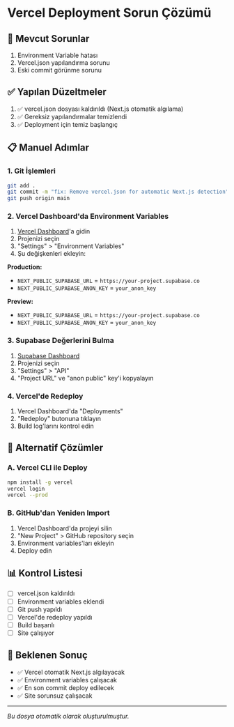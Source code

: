 # Vercel Deployment Sorun Çözümü

## 🚨 Mevcut Sorunlar
1. Environment Variable hatası
2. Vercel.json yapılandırma sorunu
3. Eski commit görünme sorunu

## ✅ Yapılan Düzeltmeler
1. ✅ vercel.json dosyası kaldırıldı (Next.js otomatik algılama)
2. ✅ Gereksiz yapılandırmalar temizlendi
3. ✅ Deployment için temiz başlangıç

## 📋 Manuel Adımlar

### 1. Git İşlemleri
```bash
git add .
git commit -m "fix: Remove vercel.json for automatic Next.js detection"
git push origin main
```

### 2. Vercel Dashboard'da Environment Variables
1. [Vercel Dashboard](https://vercel.com/dashboard)'a gidin
2. Projenizi seçin
3. "Settings" > "Environment Variables"
4. Şu değişkenleri ekleyin:

**Production:**
- `NEXT_PUBLIC_SUPABASE_URL` = `https://your-project.supabase.co`
- `NEXT_PUBLIC_SUPABASE_ANON_KEY` = `your_anon_key`

**Preview:**
- `NEXT_PUBLIC_SUPABASE_URL` = `https://your-project.supabase.co`
- `NEXT_PUBLIC_SUPABASE_ANON_KEY` = `your_anon_key`

### 3. Supabase Değerlerini Bulma
1. [Supabase Dashboard](https://supabase.com/dashboard)
2. Projenizi seçin
3. "Settings" > "API"
4. "Project URL" ve "anon public" key'i kopyalayın

### 4. Vercel'de Redeploy
1. Vercel Dashboard'da "Deployments"
2. "Redeploy" butonuna tıklayın
3. Build log'larını kontrol edin

## 🔧 Alternatif Çözümler

### A. Vercel CLI ile Deploy
```bash
npm install -g vercel
vercel login
vercel --prod
```

### B. GitHub'dan Yeniden Import
1. Vercel Dashboard'da projeyi silin
2. "New Project" > GitHub repository seçin
3. Environment variables'ları ekleyin
4. Deploy edin

## 📊 Kontrol Listesi
- [ ] vercel.json kaldırıldı
- [ ] Environment variables eklendi
- [ ] Git push yapıldı
- [ ] Vercel'de redeploy yapıldı
- [ ] Build başarılı
- [ ] Site çalışıyor

## 🎯 Beklenen Sonuç
- ✅ Vercel otomatik Next.js algılayacak
- ✅ Environment variables çalışacak
- ✅ En son commit deploy edilecek
- ✅ Site sorunsuz çalışacak

---
*Bu dosya otomatik olarak oluşturulmuştur.*
